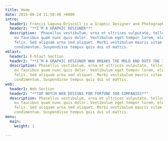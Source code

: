 ```yaml
---
title: Home
date: 2015-06-24 11:50:46 +0000
intro:
  header1: Francis Laguna-Driscoll is a Graphic Designer and Photographer in New York City
  header2: "**I’M A GRAPHIC DESIGNER**"
  description: 'Phasellus vestibulum, urna et ultrices vulputate, tellus egestas dolor,
    eu faucibus quam nunc quis dolor. Vestibulum eget tempor lorem, eleifend maximus
    felis. Sed aliquam urna sed aliquet. Morbi vestibulum mauris vitae dui molestie
    condimentum. Suspendisse tempus quis dui ut mattis. '
eblast:
  header1: E-blast Section
  header2: "**I’M A GRAPHIC DESIGNER WHO BREAKS THE MOLD AND DOTS THE I’s**"
  description: Phasellus vestibulum, urna et ultrices vulputate, tellus egestas dolor,
    eu faucibus quam nunc quis dolor. Vestibulum eget tempor lorem, eleifend maximus
    felis. Sed aliquam urna sed aliquet. Morbi vestibulum mauris vitae dui molestie
    condimentum. Suspendisse tempus quis dui ut mattis.
web:
  header1: Web Section
  header2: "**TOP NOTCH WEB DESIGNS FOR FORTUNE 500 COMPANIES**"
  description: Phasellus vestibulum, urna et ultrices vulputate, tellus egestas dolor,
    eu faucibus quam nunc quis dolor. Vestibulum eget tempor lorem, eleifend maximus
    felis. Sed aliquam urna sed aliquet. Morbi vestibulum mauris vitae dui molestie
    condimentum. Suspendisse tempus quis dui ut mattis.
menu:
  main:
    weight: 1

---
```

